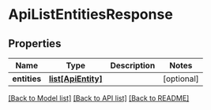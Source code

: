 # ApiListEntitiesResponse

## Properties
Name | Type | Description | Notes
------------ | ------------- | ------------- | -------------
**entities** | [**list[ApiEntity]**](ApiEntity.md) |  | [optional] 

[[Back to Model list]](../README.md#documentation-for-models) [[Back to API list]](../README.md#documentation-for-api-endpoints) [[Back to README]](../README.md)


